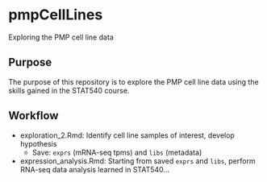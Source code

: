 # pmpCellLines
Exploring the PMP cell line data

## Purpose
The purpose of this repository is to explore the PMP cell line data using the skills gained in the STAT540 course.

## Workflow
* exploration_2.Rmd: Identify cell line samples of interest, develop hypothesis  
  - Save: `exprs` (mRNA-seq tpms) and `libs` (metadata)  
* expression_analysis.Rmd: Starting from saved `exprs` and `libs`, perform RNA-seq data analysis learned in STAT540...
